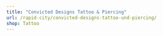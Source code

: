 ```yaml
---
title: "Convicted Designs Tattoo & Piercing"
url: /rapid-city/convicted-designs-tattoo-und-piercing/
shop: Tattoo
---
```

